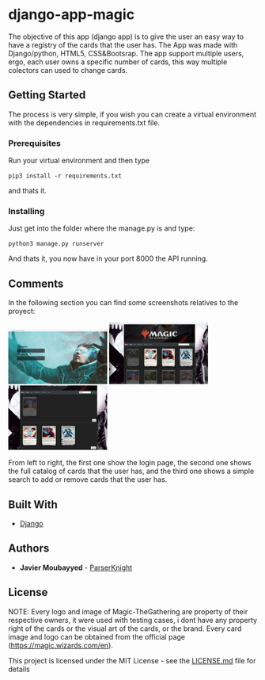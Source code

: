 # django-app-magic

The objective of this app (django app) is to give the user an easy way to have a registry of the cards that the user has. The App was made with Django/python, HTML5, CSS&Bootsrap.
The app support multiple users, ergo, each user owns a specific number of cards, this way multiple colectors can used to change cards.

## Getting Started

The process is very simple, if you wish you can create a virtual environment with the dependencies in requirements.txt file.

### Prerequisites

Run your virtual environment and then type

```
pip3 install -r requirements.txt

```
and thats it.

### Installing

Just get into the folder where the manage.py is and type:

```
python3 manage.py runserver
```

And thats it, you now have in your port 8000 the API running.

## Comments

In the following section you can find some screenshots relatives to the proyect:

<img src="https://github.com/ParserKnight/django-app-magic/blob/master/images/img3.png" width="200" > <img src="https://github.com/ParserKnight/django-app-magic/blob/master/images/img2.png" width="200"> <img src="https://github.com/ParserKnight/django-app-magic/blob/master/images/img1.png" width="200">

From left to right, the first one show the login page, the second one shows the full catalog of cards that the user has, and the third one shows a simple search to add or remove cards that the user has.

## Built With

* [Django](https://www.django-rest-framework.org/)

## Authors

* **Javier Moubayyed** - [ParserKnight](https://github.com/ParserKnight)

## License

NOTE: Every logo and image of Magic-TheGathering are property of their respective owners, it were used with testing cases, i dont have any property right of the cards or the visual art of the cards, or the brand. Every card image and logo can be obtained from the official page (https://magic.wizards.com/en). 

This project is licensed under the MIT License - see the [LICENSE.md](LICENSE.md) file for details


